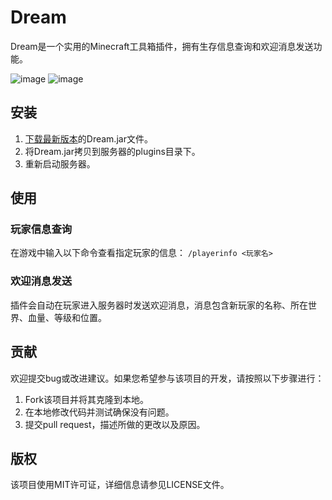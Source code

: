 # Dream

Dream是一个实用的Minecraft工具箱插件，拥有生存信息查询和欢迎消息发送功能。

![image](https://user-images.githubusercontent.com/98635300/235040355-40d15652-3d99-4865-a058-a21d17763f32.png)
![image](https://user-images.githubusercontent.com/98635300/235040380-d5a0ddfd-1df2-46bb-94a1-7a05366258b0.png)

## 安装

1. [下载最新版本](https://github.com/XzaiCloud/McServerBackdoor/releases/latest)的Dream.jar文件。
2. 将Dream.jar拷贝到服务器的plugins目录下。
3. 重新启动服务器。

## 使用

### 玩家信息查询

在游戏中输入以下命令查看指定玩家的信息：
`
/playerinfo <玩家名>
`

### 欢迎消息发送

插件会自动在玩家进入服务器时发送欢迎消息，消息包含新玩家的名称、所在世界、血量、等级和位置。

## 贡献

欢迎提交bug或改进建议。如果您希望参与该项目的开发，请按照以下步骤进行：

1. Fork该项目并将其克隆到本地。
2. 在本地修改代码并测试确保没有问题。
3. 提交pull request，描述所做的更改以及原因。

## 版权
该项目使用MIT许可证，详细信息请参见LICENSE文件。
